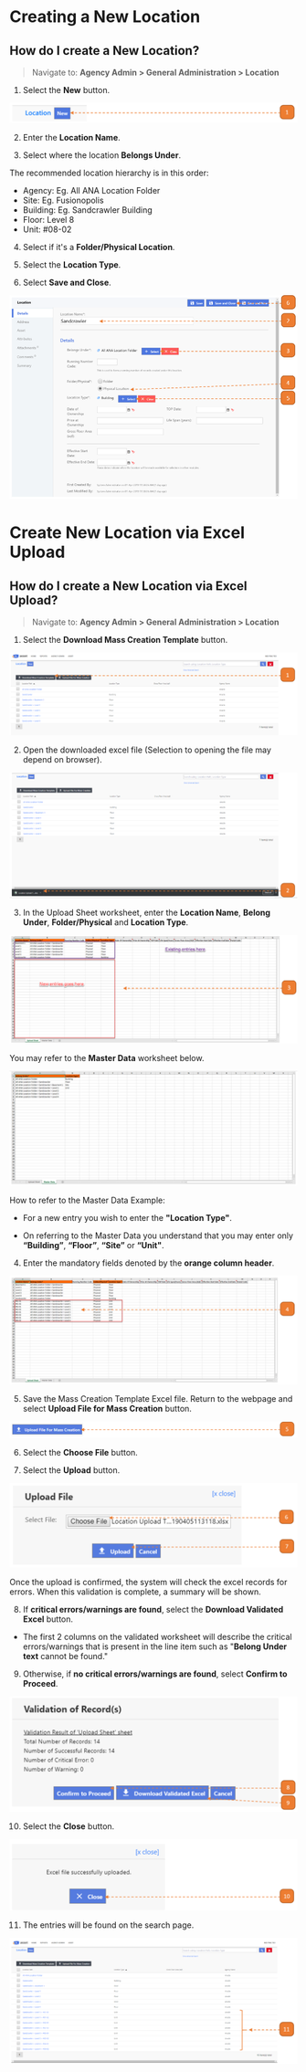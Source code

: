 # Creating a New Location

## How do I create a New Location?

> Navigate to: **Agency Admin > General Administration > Location**

1. Select the **New** button.

![](images/CreateNewLocation.png "CreateNewLocation")

2. Enter the **Location Name**.

3. Select where the location **Belongs Under**.

The recommended location hierarchy is in this order:

- Agency: Eg. All ANA Location Folder
- Site: Eg. Fusionopolis
- Building: Eg. Sandcrawler Building
- Floor: Level 8
- Unit: #08-02

4. Select if it's a **Folder/Physical Location**.

5. Select the **Location Type**.

6. Select **Save and Close**.

![](images/CreateNewLocation2.png "CreateNewLocation2")


# Create New Location via Excel Upload

## How do I create a New Location via Excel Upload?

> Navigate to: **Agency Admin > General Administration > Location**

1. Select the **Download Mass Creation Template** button.

![](images/CreateLocationExcelUpload.png "CreateLocationExcelUpload")

2. Open the downloaded excel file (Selection to opening the file may depend on browser).

![](images/CreateLocationExcelUpload2.png "CreateLocationExcelUpload2")

3. In the Upload Sheet worksheet, enter the **Location Name**, **Belong Under**, **Folder/Physical** and **Location Type**.

![](images/CreateLocationExcelUpload3.png "CreateLocationExcelUpload3")

You may refer to the **Master Data** worksheet below.

![](images/CreateLocationExcelUpload4.png "CreateLocationExcelUpload4")

How to refer to the Master Data Example:

- For a new entry you wish to enter the **"Location Type"**.

- On referring to the Master Data you understand that you may enter only **“Building”**, **“Floor”**, **“Site”** or **“Unit"**.

4. Enter the mandatory fields denoted by the **orange column header**.

![](images/CreateLocationExcelUpload5.png "CreateLocationExcelUpload5")

5. Save the Mass Creation Template Excel file. Return to the webpage and select **Upload File for Mass Creation** button.

![](images/CreateLocationExcelUpload6.png "CreateLocationExcelUpload6")

6. Select the **Choose File** button.

7. Select the **Upload** button.

![](images/CreateLocationExcelUpload7.png "CreateLocationExcelUpload7")

Once the upload is confirmed, the system will check the excel records for errors. When this validation is complete, a summary will be shown.

8. If **critical errors/warnings are found**, select the **Download Validated Excel** button.

- The first 2 columns on the validated worksheet will describe the critical errors/warnings that is present in the line item such as "**Belong Under text** cannot be found."

9. Otherwise, if **no critical errors/warnings are found**, select **Confirm to Proceed**.

![](images/CreateLocationExcelUpload8.png "CreateLocationExcelUpload8")

10. Select the **Close** button.

![](images/CreateLocationExcelUpload9.png "CreateLocationExcelUpload9")

11. The entries will be found on the search page.

![](images/CreateLocationExcelUpload10.png "CreateLocationExcelUpload10")

